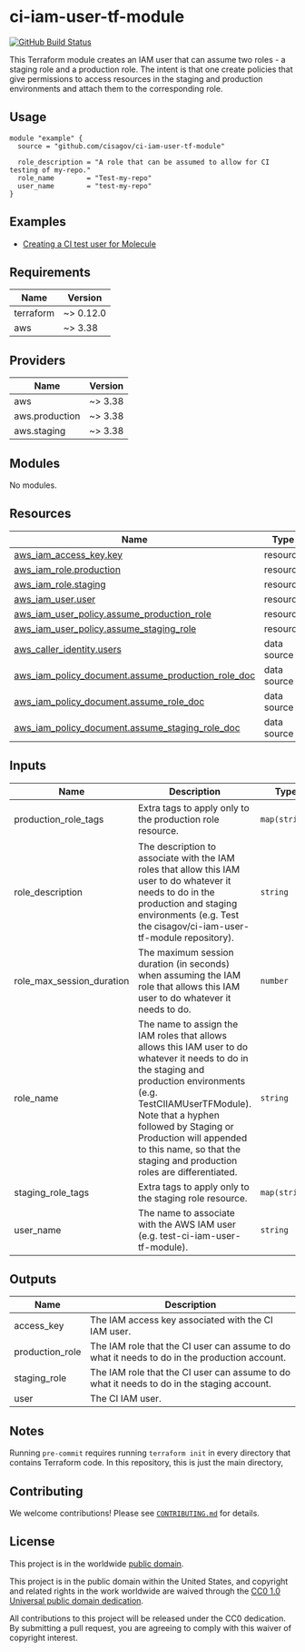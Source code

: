 # ci-iam-user-tf-module #

[![GitHub Build Status](https://github.com/cisagov/ci-iam-user-tf-module/workflows/build/badge.svg)](https://github.com/cisagov/ci-iam-user-tf-module/actions)

This Terraform module creates an IAM user that can assume two roles -
a staging role and a production role.  The intent is that one create
policies that give permissions to access resources in the staging and
production environments and attach them to the corresponding role.

## Usage ##

```hcl
module "example" {
  source = "github.com/cisagov/ci-iam-user-tf-module"

  role_description = "A role that can be assumed to allow for CI testing of my-repo."
  role_name        = "Test-my-repo"
  user_name        = "test-my-repo"
}
```

## Examples ##

* [Creating a CI test user for Molecule](https://github.com/cisagov/molecule-iam-user-tf-module)

## Requirements ##

| Name | Version |
|------|---------|
| terraform | ~> 0.12.0 |
| aws | ~> 3.38 |

## Providers ##

| Name | Version |
|------|---------|
| aws | ~> 3.38 |
| aws.production | ~> 3.38 |
| aws.staging | ~> 3.38 |

## Modules ##

No modules.

## Resources ##

| Name | Type |
|------|------|
| [aws_iam_access_key.key](https://registry.terraform.io/providers/hashicorp/aws/latest/docs/resources/iam_access_key) | resource |
| [aws_iam_role.production](https://registry.terraform.io/providers/hashicorp/aws/latest/docs/resources/iam_role) | resource |
| [aws_iam_role.staging](https://registry.terraform.io/providers/hashicorp/aws/latest/docs/resources/iam_role) | resource |
| [aws_iam_user.user](https://registry.terraform.io/providers/hashicorp/aws/latest/docs/resources/iam_user) | resource |
| [aws_iam_user_policy.assume_production_role](https://registry.terraform.io/providers/hashicorp/aws/latest/docs/resources/iam_user_policy) | resource |
| [aws_iam_user_policy.assume_staging_role](https://registry.terraform.io/providers/hashicorp/aws/latest/docs/resources/iam_user_policy) | resource |
| [aws_caller_identity.users](https://registry.terraform.io/providers/hashicorp/aws/latest/docs/data-sources/caller_identity) | data source |
| [aws_iam_policy_document.assume_production_role_doc](https://registry.terraform.io/providers/hashicorp/aws/latest/docs/data-sources/iam_policy_document) | data source |
| [aws_iam_policy_document.assume_role_doc](https://registry.terraform.io/providers/hashicorp/aws/latest/docs/data-sources/iam_policy_document) | data source |
| [aws_iam_policy_document.assume_staging_role_doc](https://registry.terraform.io/providers/hashicorp/aws/latest/docs/data-sources/iam_policy_document) | data source |

## Inputs ##

| Name | Description | Type | Default | Required |
|------|-------------|------|---------|:--------:|
| production\_role\_tags | Extra tags to apply only to the production role resource. | `map(string)` | `{"GitHub_Secret_Name": "TEST_ROLE_TO_ASSUME", "GitHub_Secret_Terraform_Lookup": "arn"}` | no |
| role\_description | The description to associate with the IAM roles that allow this IAM user to do whatever it needs to do in the production and staging environments (e.g. Test the cisagov/ci-iam-user-tf-module repository). | `string` | n/a | yes |
| role\_max\_session\_duration | The maximum session duration (in seconds) when assuming the IAM role that allows this IAM user to do whatever it needs to do. | `number` | `3600` | no |
| role\_name | The name to assign the IAM roles that allows allows this IAM user to do whatever it needs to do in the staging and production environments (e.g. TestCIIAMUserTFModule).  Note that a hyphen followed by Staging or Production will appended to this name, so that the staging and production roles are differentiated. | `string` | n/a | yes |
| staging\_role\_tags | Extra tags to apply only to the staging role resource. | `map(string)` | `{}` | no |
| user\_name | The name to associate with the AWS IAM user (e.g. test-ci-iam-user-tf-module). | `string` | n/a | yes |

## Outputs ##

| Name | Description |
|------|-------------|
| access\_key | The IAM access key associated with the CI IAM user. |
| production\_role | The IAM role that the CI user can assume to do what it needs to do in the production account. |
| staging\_role | The IAM role that the CI user can assume to do what it needs to do in the staging account. |
| user | The CI IAM user. |

## Notes ##

Running `pre-commit` requires running `terraform init` in every directory that
contains Terraform code. In this repository, this is just the main directory,

## Contributing ##

We welcome contributions!  Please see [`CONTRIBUTING.md`](CONTRIBUTING.md) for
details.

## License ##

This project is in the worldwide [public domain](LICENSE).

This project is in the public domain within the United States, and
copyright and related rights in the work worldwide are waived through
the [CC0 1.0 Universal public domain
dedication](https://creativecommons.org/publicdomain/zero/1.0/).

All contributions to this project will be released under the CC0
dedication. By submitting a pull request, you are agreeing to comply
with this waiver of copyright interest.
